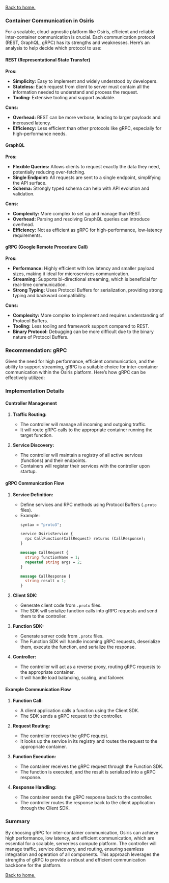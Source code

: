 [Back to home.](./README.md)

### Container Communication in Osiris

For a scalable, cloud-agnostic platform like Osiris, efficient and reliable inter-container communication is crucial. Each communication protocol (REST, GraphQL, gRPC) has its strengths and weaknesses. Here’s an analysis to help decide which protocol to use:

#### REST (Representational State Transfer)

**Pros:**
- **Simplicity:** Easy to implement and widely understood by developers.
- **Stateless:** Each request from client to server must contain all the information needed to understand and process the request.
- **Tooling:** Extensive tooling and support available.

**Cons:**
- **Overhead:** REST can be more verbose, leading to larger payloads and increased latency.
- **Efficiency:** Less efficient than other protocols like gRPC, especially for high-performance needs.

#### GraphQL

**Pros:**
- **Flexible Queries:** Allows clients to request exactly the data they need, potentially reducing over-fetching.
- **Single Endpoint:** All requests are sent to a single endpoint, simplifying the API surface.
- **Schema:** Strongly typed schema can help with API evolution and validation.

**Cons:**
- **Complexity:** More complex to set up and manage than REST.
- **Overhead:** Parsing and resolving GraphQL queries can introduce overhead.
- **Efficiency:** Not as efficient as gRPC for high-performance, low-latency requirements.

#### gRPC (Google Remote Procedure Call)

**Pros:**
- **Performance:** Highly efficient with low latency and smaller payload sizes, making it ideal for microservices communication.
- **Streaming:** Supports bi-directional streaming, which is beneficial for real-time communication.
- **Strong Typing:** Uses Protocol Buffers for serialization, providing strong typing and backward compatibility.

**Cons:**
- **Complexity:** More complex to implement and requires understanding of Protocol Buffers.
- **Tooling:** Less tooling and framework support compared to REST.
- **Binary Protocol:** Debugging can be more difficult due to the binary nature of Protocol Buffers.

### Recommendation: gRPC

Given the need for high performance, efficient communication, and the ability to support streaming, gRPC is a suitable choice for inter-container communication within the Osiris platform. Here’s how gRPC can be effectively utilized:

### Implementation Details

#### Controller Management

1. **Traffic Routing:**
   - The controller will manage all incoming and outgoing traffic.
   - It will route gRPC calls to the appropriate container running the target function.

2. **Service Discovery:**
   - The controller will maintain a registry of all active services (functions) and their endpoints.
   - Containers will register their services with the controller upon startup.

#### gRPC Communication Flow

1. **Service Definition:**
   - Define services and RPC methods using Protocol Buffers (`.proto` files).
   - Example:
     ```protobuf
     syntax = "proto3";

     service OsirisService {
       rpc CallFunction(CallRequest) returns (CallResponse);
     }

     message CallRequest {
       string functionName = 1;
       repeated string args = 2;
     }

     message CallResponse {
       string result = 1;
     }
     ```

2. **Client SDK:**
   - Generate client code from `.proto` files.
   - The SDK will serialize function calls into gRPC requests and send them to the controller.

3. **Function SDK:**
   - Generate server code from `.proto` files.
   - The Function SDK will handle incoming gRPC requests, deserialize them, execute the function, and serialize the response.

4. **Controller:**
   - The controller will act as a reverse proxy, routing gRPC requests to the appropriate container.
   - It will handle load balancing, scaling, and failover.

#### Example Communication Flow

1. **Function Call:**
   - A client application calls a function using the Client SDK.
   - The SDK sends a gRPC request to the controller.

2. **Request Routing:**
   - The controller receives the gRPC request.
   - It looks up the service in its registry and routes the request to the appropriate container.

3. **Function Execution:**
   - The container receives the gRPC request through the Function SDK.
   - The function is executed, and the result is serialized into a gRPC response.

4. **Response Handling:**
   - The container sends the gRPC response back to the controller.
   - The controller routes the response back to the client application through the Client SDK.

### Summary

By choosing gRPC for inter-container communication, Osiris can achieve high performance, low latency, and efficient communication, which are essential for a scalable, serverless compute platform. The controller will manage traffic, service discovery, and routing, ensuring seamless integration and operation of all components. This approach leverages the strengths of gRPC to provide a robust and efficient communication backbone for the platform.

[Back to home.](./README.md)
